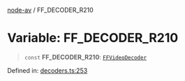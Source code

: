 [node-av](../globals.md) / FF\_DECODER\_R210

# Variable: FF\_DECODER\_R210

> `const` **FF\_DECODER\_R210**: [`FFVideoDecoder`](../type-aliases/FFVideoDecoder.md)

Defined in: [decoders.ts:253](https://github.com/seydx/av/blob/f8631fc881b394300b1479f511d55cf1c370a87f/src/constants/decoders.ts#L253)
